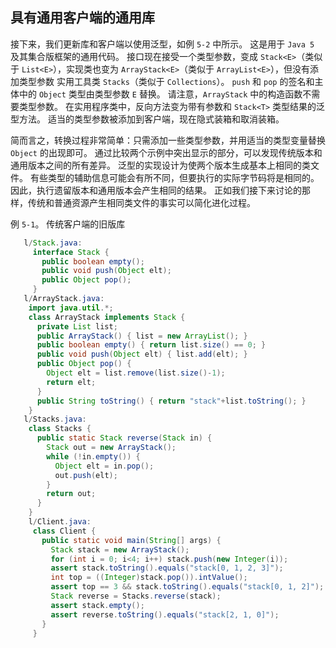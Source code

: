 ## 具有通用客户端的通用库

接下来，我们更新库和客户端以使用泛型，如例 `5-2` 中所示。 这是用于 `Java 5` 及其集合版框架的通用代码。 接口现在接受一个类型参数，变成 `Stack<E>`（类似于 `List<E>`），实现类也变为 `ArrayStack<E>`（类似于 `ArrayList<E>`），但没有添加类型参数 实用工具类 `Stacks`（类似于 `Collections`）。 `push` 和 `pop` 的签名和主体中的 `Object` 类型由类型参数 `E` 替换。 请注意，`ArrayStack` 中的构造函数不需要类型参数。 在实用程序类中，反向方法变为带有参数和 `Stack<T>` 类型结果的泛型方法。 适当的类型参数被添加到客户端，现在隐式装箱和取消装箱。

简而言之，转换过程非常简单：只需添加一些类型参数，并用适当的类型变量替换 `Object` 的出现即可。 通过比较两个示例中突出显示的部分，可以发现传统版本和通用版本之间的所有差异。 泛型的实现设计为使两个版本生成基本上相同的类文件。 有些类型的辅助信息可能会有所不同，但要执行的实际字节码将是相同的。 因此，执行遗留版本和通用版本会产生相同的结果。 正如我们接下来讨论的那样，传统和普通资源产生相同类文件的事实可以简化进化过程。

例 `5-1`。 传统客户端的旧版库

```java
   l/Stack.java:
	 interface Stack {
	   public boolean empty();
	   public void push(Object elt);
	   public Object pop();
	 }
   l/ArrayStack.java:
	import java.util.*;
	class ArrayStack implements Stack {
	  private List list;
	  public ArrayStack() { list = new ArrayList(); }
	  public boolean empty() { return list.size() == 0; }
	  public void push(Object elt) { list.add(elt); }
	  public Object pop() {
	    Object elt = list.remove(list.size()-1);
	    return elt;
	  }
	  public String toString() { return "stack"+list.toString(); }
	}
   l/Stacks.java:
	class Stacks {
	  public static Stack reverse(Stack in) {
		Stack out = new ArrayStack();
		while (!in.empty()) {
		  Object elt = in.pop();
		  out.push(elt);
		}
		return out;
	  }
	}
	l/Client.java:
     class Client {
       public static void main(String[] args) {
         Stack stack = new ArrayStack();
         for (int i = 0; i<4; i++) stack.push(new Integer(i));
         assert stack.toString().equals("stack[0, 1, 2, 3]");
         int top = ((Integer)stack.pop()).intValue();
         assert top == 3 && stack.toString().equals("stack[0, 1, 2]");
         Stack reverse = Stacks.reverse(stack);
         assert stack.empty();
         assert reverse.toString().equals("stack[2, 1, 0]");
       }
     }
```

